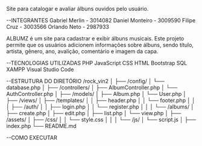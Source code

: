 Site para catalogar e avaliar álbuns ouvidos pelo usuário.

--INTEGRANTES
Gabriel Merlin - 3014082
Daniel Monteiro - 3009590
Filipe Cruz - 3003566
Orlando Neto - 2987933

ALBUMZ é um site para cadastrar e exibir álbuns musicais. Este projeto permite que os usuários adicionem informações sobre álbuns, sendo título, artista, gênero, ano, avalição, comentário e imagem da capa.

--TECNOLOGIAS UTILIZADAS
PHP
JavaScript
CSS
HTML
Bootstrap
SQL
XAMPP
Visual Studio Code

--ESTRUTURA DO DIRETÓRIO
/rock_vin2
│
├── /config/
│   └── database.php
│
├── /controllers/
│   ├── AlbumController.php
│   └── AuthController.php
│
├── /models/
│   ├── Album.php
│   └── User.php
│
├── /views/
│   ├── /templates/
│   │   ├── header.php
│   │   └── footer.php
│   │
│   ├── /auth/
│   │   ├── login.php
│   │   └── register.php
│   │
│   └── /albums/
│       ├── create.php
│       ├── edit.php
│       ├── list.php
│       └── view.php
│
├── /assets/
│   ├── /css/
│   │   └── style.css
│   │
│   └── /js/
│       └── script.js
│
├── index.php
└── README.md


--COMO EXECUTAR 
